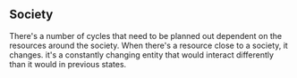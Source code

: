 ## Society
There's a number of cycles that need to be planned out dependent on the resources around the society. When there's a resource close to a society, it changes. it's a constantly changing entity that would interact differently than it would in previous states.